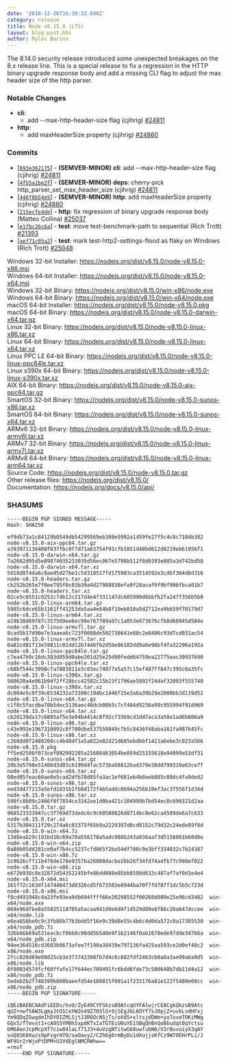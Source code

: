 ```yaml
---
date: '2018-12-26T16:30:33.048Z'
category: release
title: Node v8.15.0 (LTS)
layout: blog-post.hbs
author: Myles Borins
---
```


The 8.14.0 security release introduced some unexpected breakages on the 8.x release line.
This is a special release to fix a regression in the HTTP binary upgrade response body and add
a missing CLI flag to adjust the max header size of the http parser.

### Notable Changes

- **cli**:
  - add --max-http-header-size flag (cjihrig) [#24811](https://github.com/nodejs/node/pull/24811)
- **http**:
  - add maxHeaderSize property (cjihrig) [#24860](https://github.com/nodejs/node/pull/24860)

### Commits

- [[`693e362175`](https://github.com/nodejs/node/commit/693e362175)] - **(SEMVER-MINOR)** **cli**: add --max-http-header-size flag (cjihrig) [#24811](https://github.com/nodejs/node/pull/24811)
- [[`4fb5a1be2f`](https://github.com/nodejs/node/commit/4fb5a1be2f)] - **(SEMVER-MINOR)** **deps**: cherry-pick http_parser_set_max_header_size (cjihrig) [#24811](https://github.com/nodejs/node/pull/24811)
- [[`446f8b54e5`](https://github.com/nodejs/node/commit/446f8b54e5)] - **(SEMVER-MINOR)** **http**: add maxHeaderSize property (cjihrig) [#24860](https://github.com/nodejs/node/pull/24860)
- [[`215ecfe4de`](https://github.com/nodejs/node/commit/215ecfe4de)] - **http**: fix regression of binary upgrade response body (Matteo Collina) [#25037](https://github.com/nodejs/node/pull/25037)
- [[`e1fbc26c6a`](https://github.com/nodejs/node/commit/e1fbc26c6a)] - **test**: move test-benchmark-path to sequential (Rich Trott) [#21393](https://github.com/nodejs/node/pull/21393)
- [[`aef71c05a2`](https://github.com/nodejs/node/commit/aef71c05a2)] - **test**: mark test-http2-settings-flood as flaky on Windows (Rich Trott) [#25048](https://github.com/nodejs/node/pull/25048)

Windows 32-bit Installer: https://nodejs.org/dist/v8.15.0/node-v8.15.0-x86.msi \
Windows 64-bit Installer: https://nodejs.org/dist/v8.15.0/node-v8.15.0-x64.msi \
Windows 32-bit Binary: https://nodejs.org/dist/v8.15.0/win-x86/node.exe \
Windows 64-bit Binary: https://nodejs.org/dist/v8.15.0/win-x64/node.exe \
macOS 64-bit Installer: https://nodejs.org/dist/v8.15.0/node-v8.15.0.pkg \
macOS 64-bit Binary: https://nodejs.org/dist/v8.15.0/node-v8.15.0-darwin-x64.tar.gz \
Linux 32-bit Binary: https://nodejs.org/dist/v8.15.0/node-v8.15.0-linux-x86.tar.xz \
Linux 64-bit Binary: https://nodejs.org/dist/v8.15.0/node-v8.15.0-linux-x64.tar.xz \
Linux PPC LE 64-bit Binary: https://nodejs.org/dist/v8.15.0/node-v8.15.0-linux-ppc64le.tar.xz \
Linux s390x 64-bit Binary: https://nodejs.org/dist/v8.15.0/node-v8.15.0-linux-s390x.tar.xz \
AIX 64-bit Binary: https://nodejs.org/dist/v8.15.0/node-v8.15.0-aix-ppc64.tar.gz \
SmartOS 32-bit Binary: https://nodejs.org/dist/v8.15.0/node-v8.15.0-sunos-x86.tar.xz \
SmartOS 64-bit Binary: https://nodejs.org/dist/v8.15.0/node-v8.15.0-sunos-x64.tar.xz \
ARMv6 32-bit Binary: https://nodejs.org/dist/v8.15.0/node-v8.15.0-linux-armv6l.tar.xz \
ARMv7 32-bit Binary: https://nodejs.org/dist/v8.15.0/node-v8.15.0-linux-armv7l.tar.xz \
ARMv8 64-bit Binary: https://nodejs.org/dist/v8.15.0/node-v8.15.0-linux-arm64.tar.xz \
Source Code: https://nodejs.org/dist/v8.15.0/node-v8.15.0.tar.gz \
Other release files: https://nodejs.org/dist/v8.15.0/ \
Documentation: https://nodejs.org/docs/v8.15.0/api/

### SHASUMS

```
-----BEGIN PGP SIGNED MESSAGE-----
Hash: SHA256

ef9db73a1c84129b0549db54299569eb308e5992a1459fe27f5c4c8c7184b382  node-v8.15.0-aix-ppc64.tar.gz
a393971136408f837fbc0f7d71a63754f91cfb1851d48bd612d8219eb61956f1  node-v8.15.0-darwin-x64.tar.gz
7a2662d95d5e89874035233035d56ec067e5798b512f8d0393e805a3d742bd58  node-v8.15.0-darwin-x64.tar.xz
5918d8f4da6c8aed5d27be1c5d318517fd175983ca3514592e3cdbf364d8d316  node-v8.15.0-headers.tar.gz
cb252b265e7f8ee795f0c83b39a4d27988838efa9f28acaf9f9bf906fbca01b7  node-v8.15.0-headers.tar.xz
02ce5c6551c0252c74b12c217d4e4f331147dc605990d6bbfb2fa247f356b5b0  node-v8.15.0-linux-arm64.tar.gz
5985c6dce65b1161ff41253da5aa4e64b8f10eb010a5d2712ea9b659f70179d7  node-v8.15.0-linux-arm64.tar.xz
a19b38d89f87c357569ee6ec99e767789a97c1a053e073676cfb0d68945d584e  node-v8.15.0-linux-armv7l.tar.gz
8cad5b17d90e7e3aaea6c723f0608de502738641e88c2e8406c93d7cd031ac54  node-v8.15.0-linux-armv7l.tar.xz
0a82cd81f13e59811c02dd12b7446fb2d5be86182dd9a6e96bf4fa32296a192a  node-v8.15.0-linux-ppc64le.tar.gz
c7ea47b9c16dc383d859d0abe201d25e25d90fedd64759ea22775eac39937690  node-v8.15.0-linux-ppc64le.tar.xz
c68bf544c3998cfa7803811e3c03ec74077a5a57c15ef487ff847c395c6a35fc  node-v8.15.0-linux-s390x.tar.gz
560620a4e061b94f2ff28bcc42582c15b23f1796ae5892f24daf32003f555740  node-v8.15.0-linux-s390x.tar.xz
dc004e5c0f39c6534232a73100c194bc1446f25e3a6a39b29e2000bb3d139d52  node-v8.15.0-linux-x64.tar.gz
c1f0c5facdba78b5dec5136aec40dcb00b5c7cf404d9236a99c955994f91d969  node-v8.15.0-linux-x64.tar.xz
cb20139da17c6805af5e3e04b4414c8f92cf3369cd1dd7aca3a58e1ad6b806a9  node-v8.15.0-linux-x86.tar.gz
c43e992e1967310091c8f700dbe537559849c7b5c8436f48aba161fa987645fc  node-v8.15.0-linux-x86.tar.xz
c260dd072480208cc4bd8df1a5a022e82d21d685ebdbbf1421a6ebe3c023a566  node-v8.15.0.pkg
ff5ed2508f073cef892992285a21608463054be059d25155618a94099a53df31  node-v8.15.0-sunos-x64.tar.gz
20b3e5798e51406d3d03c6199d4fac573ba58812bad379e30dd799319a63ce7f  node-v8.15.0-sunos-x64.tar.xz
08ed85feac66ae0e5cad2dfb78d85fa3ac1ef681eb4b0aeb885c08dc4fa9ded2  node-v8.15.0-sunos-x86.tar.gz
eed3d477213a5efd1831b1fb8d172f4b5addc0b94a256b10ef3ac37556f1d34d  node-v8.15.0-sunos-x86.tar.xz
590fc8b09c2466f8f7854ce3342ae1d0ba421c104999b7bd54ec0c690321d2aa  node-v8.15.0.tar.gz
968523333947cc3f769d73dedc6c9c60580826d8714bc0e62ca4589de6a7c633  node-v8.15.0.tar.xz
5317b304111f29c274a6c03375f65b9a2229397d0cd0152c79d32c24ede89f8d  node-v8.15.0-win-x64.7z
13d8eab29c191bd16c69a70a556178a5adc988b243a036aaf3d5158861b60d8e  node-v8.15.0-win-x64.zip
0a88b05dd281ce0af7b4cc5237cfd065f2ba54df700c9e3bff334832c7b24387  node-v8.15.0-win-x86.7z
2c9626cff11b476de178e9357ba26808dacbe26b26f34fd74adfb77c998ef022  node-v8.15.0-win-x86.zip
e672b938c8e32872d54352245bfe86dd088e05bb8598d633c487af7af0d3e4e4  node-v8.15.0-x64.msi
161f72c163df147448473d8326cd5f673503e8944ba70f7fd787f1dc5b5c723d  node-v8.15.0-x86.msi
f0cd491948c4a23fe93ea9db694ffff66e20298552f00268d009e25e96cd3482  win-x64/node.exe
069e96dfbe8a55825118705a5acaa941d9e6d4f1d529d89e8f88c20a647dccee  win-x64/node.lib
e6ea656be0c9c3fb86b77b3bdd5f16e9c39d8e55c4b6c4d0da572c0a17385530  win-x64/node_pdb.7z
326b66b69a531eacbcf0bb0c90dd5b540e9f1b2146f0ab1670ede97dde34766a  win-x64/node_pdb.zip
94ee364516cd3603b0673afee7f190a38439e797136fa425aa593ce2d0ef48c2  win-x86/node.exe
2fcc826d69e00d25cb3e373742398fb7d4c6c882fdf2463cb0a8a3ae99a6a9d5  win-x86/node.lib
8f80034574fcf60ffafe17f644ec709491fc6bdd6fde73c500648b7db11d4a12  win-x86/node_pdb.7z
5edeb2b2f748399b008baeefd54e160815f001a1f233176a81e122f5480e60cc  win-x86/node_pdb.zip
-----BEGIN PGP SIGNATURE-----

iQEzBAEBCAAdFiEEDv/hvO/ZyE49CYFSkzsB9AtcqUYFAlwjrCEACgkQkzsB9Atc
qUZ+nwf5AW3LgmyJtO1CeYW2o49Z703lG+9jSEgJbL6OYf7xJ0pjZ+uvkLvdHFxj
Ym9QDqIGwgdmIhDY0IZMLSjtJ3ROOcN5jTs/oXdS+xltsjdDWm+yo7oveTOKiMWg
GQx5/fTmvxt1+cA0S5YM0hSxpdKTxIaTGTEcU0uYE1SBqQhBnQo8budqt0qYctsu
bM6AonJcpMcpXf7ciw84laLf71J3+4uVzgNTitwG68uwfubN6/V3rBuvuiyX3qAY
soQ8SK0Xwzs9pFvgrH7O/aaOavy2/CZh6g6rmByDu1dXujjsKfCz9W70EHrPLi/J
WF9Ur2rWjoPtDPM+U2VdEglNMCRWhw==
=rmvT
-----END PGP SIGNATURE-----

```
